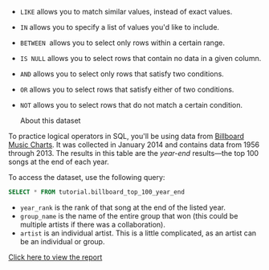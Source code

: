 -  `LIKE` allows you to match similar values, instead of exact values.
-  `IN`  allows you to specify a list of values you'd like to include.
-  `BETWEEN`  allows you to select only rows within a certain range.
-  `IS NULL` allows you to select rows that contain no data in a given column.
-  `AND` allows you to select only rows that satisfy two conditions.
-  `OR` allows you to select rows that satisfy either of two conditions.
-  `NOT` allows you to select rows that do not match a certain condition.

   About this dataset

To practice logical operators in SQL, you'll be using data from [Billboard Music Charts](http://www.billboard.com/charts). It was collected in January 2014 and contains data from 1956 through 2013. The results in this table are the _year-end_ results—the top 100 songs at the end of each year.

To access the dataset, use the following query:

```sql
SELECT * FROM tutorial.billboard_top_100_year_end
```

- `year_rank` is the rank of that song at the end of the listed year.
- `group_name` is the name of the entire group that won (this could be multiple artists if there was a collaboration).
- `artist` is an individual artist. This is a little complicated, as an artist can be an individual or group.

[Click here to view the report](https://app.mode.com/editor/cyberdeck/reports/fe0f733bd1fd/queries/b185e3e4ad73)

